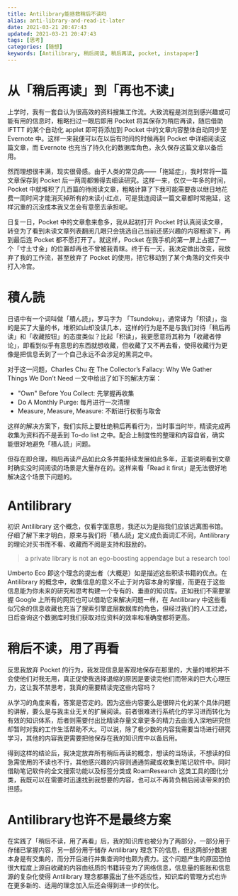 ```yaml
---
title: Antilibrary能拯救稍后不读吗
alias: anti-library-and-read-it-later
date: 2021-03-21 20:47:43
updated: 2021-03-21 20:47:43
tags: [思考]
categories: [随想]
keywords: [Antilibrary, 稍后阅读, 稍后再读, pocket, instapaper]
---
```

# 从「稍后再读」到「再也不读」
上学时，我有一套自认为很高效的资料搜集工作流。大致流程是浏览到感兴趣或可能有用的信息时，粗略扫过一眼后即用 Pocket 将其保存为稍后再读，随后借助 IFTTT 的某个自动化 applet 即可将添加到 Pocket 中的文章内容整体自动同步至 Evernote 中。这样一来我便可以在以后有时间的时候再到 Pocket 中详细阅读这篇文章，而 Evernote 也充当了持久化的数据库角色，永久保存这篇文章以备后用。

然而理想很丰满，现实很骨感。由于人类的常见病——「拖延症」，我时常将一篇文章保存到 Pocket 后一两周都懒得去细读研究。这样一来，仅仅一年多的时间， Pocket 中就堆积了几百篇的待阅读文章，粗略计算了下我可能需要夜以继日地花费一周时间才能消灭掉所有的未读小红点，可是我连阅读一篇文章都时常拖延，这样沉重的沉没成本我又怎会有意愿去承担呢。

日复一日，Pocket 中的文章愈来愈多，我从起初打开 Pocket 时认真阅读文章，转变为了看到未读文章列表翻阅几眼只会挑选自己当前还感兴趣的内容粗读下，再到最后连 Pocket 都不愿打开了。就这样，Pocket 在我手机的第一屏上占据了一个「寸土寸金」的位置却再也不曾被我青睐。终于有一天，我决定做出改变，我放弃了我的工作流，甚至放弃了 Pocket 的使用，把它移动到了某个角落的文件夹中打入冷宫。

# 積ん読
日语中有一个词叫做「積ん読」，罗马字为 「Tsundoku」，通常译为「积读」，指的是买了大量的书，堆积如山却没读几本，这样的行为是不是与我们对待「稍后再读」和「收藏按钮」的态度类似？比起「积读」，我更愿意将其称为「收藏者悖论」，即看到似乎有意思的东西就想收藏，但收藏了又不再去看，使得收藏行为更像是把信息丢到了一个自己永远不会涉足的黑洞之中。

对于这一问题，Charles Chu 在 The Collector’s Fallacy: Why We Gather Things We Don’t Need 一文中给出了如下的解决方案：
<!--more-->
- "Own" Before You Collect: 先掌握再收集
- Do A Monthly Purge: 每月进行一次清理
- Measure, Measure, Measure: 不断进行权衡与取舍

这样的解决方案下，我们实际上要杜绝稍后再看行为，当时事当时毕，精读完成再收集为资料而不是丢到 To-do list 之中。配合上制度性的整理和内容自省，确实能很好地避免「積ん読」问题。

但存在即合理，稍后再读产品如此众多并能持续发展如此多年，正能说明看到文章时确实没时间阅读的场景是大量存在的。这样来看「Read it first」是无法很好地解决这个场景下问题的。

# Antilibrary
初识 Antilibrary 这个概念，仅看字面意思，我还以为是指我们应该远离图书馆。仔细了解下来才明白，原来与我们将「積ん読」定义成负面词汇不同，Antilibrary 的理论对买书而不看、收藏而不阅是支持和鼓励的。

> a private library is not an ego-boosting appendage but a research tool

Umberto Eco 即这个理念的提出者（大概是）如是描述这些积读书籍的优点。在 Antilibrary 的概念中，收集信息的意义不止于对内容本身的掌握，而更在于这些信息能为你未来的研究和思考构建一个专有的、垂直的知识库。正如我们不需要掌握 Google 上所有的网页也可以借助它来解决问题一样，在 Antilibrary 中这些看似冗余的信息收藏也充当了搜索引擎底层数据库的角色，但经过我们的人工过滤，日后查询这个数据库时我们获取对应资料的效率和准确度都将更高。

# 稍后不读，用了再看
反思我放弃 Pocket 的行为，我发现信息是客观地保存在那里的，大量的堆积并不会使他们对我无用，真正促使我选择退缩的原因是要读完他们而带来的巨大心理压力，这让我不禁思考，我真的需要精读完这些内容吗？

从学习的角度来看，答案是否定的。因为这些内容要么是很碎片化的某个具体问题的讲解，要么是与我主业无关的扩展阅读。前者很难进行系统化的学习进而转化为有效的知识体系，后者则需要付出比精读存量文章更多的精力去由浅入深地研究但却暂时对我的工作生活帮助不大。可以说，除了极少数的内容我需要当场进行研究学习，其他的内容我更需要把他保存在我的知识库中以备后用。

得到这样的结论后，我决定放弃所有稍后再读的概念，想读的当场读，不想读的但急需使用的不读也不行，其他感兴趣的内容则通通剪藏或收集到笔记软件中。同时借助笔记软件的全文搜索功能以及标签分类或 RoamResearch 这类工具的图化分类，我既可以在需要时迅速找到我想要的内容，也可以不再背负稍后阅读带来的负担感。

# Antilibrary也许不是最终方案
在实践了「稍后不读，用了再看」后，我的知识库也被分为了两部分，一部分用于存储已掌握内容，另一部分用于储存 Antilibrary 理念下的信息，但这两部分数据本身是有交集的，而分开后进行并集查询时也颇为费力。这个问题产生的原因恐怕很大程度上源自收藏的内容由纸质的书籍转变为了网络信息，信息量的膨胀和信息源的复杂化使得 Antilibrary 理念都暴露出了些不适应性，知识库的管理方式也许在更多新的、适用的理念加入后还会得到进一步的优化。